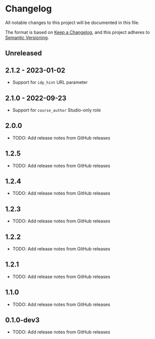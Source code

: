 # Changelog

All notable changes to this project will be documented in this file.

The format is based on [Keep a Changelog](https://keepachangelog.com/en/1.0.0/),
and this project adheres to [Semantic Versioning](https://semver.org/spec/v2.0.0.html).

<!-- Note: Update the `Unreleased link` after adding a new release -->

## Unreleased

## 2.1.2 - 2023-01-02
 - Support for `idp_hint` URL parameter

## 2.1.0 - 2022-09-23
 - Support for `course_author` Studio-only role

## 2.0.0
 - TODO: Add release notes from GitHub releases

## 1.2.5
 - TODO: Add release notes from GitHub releases

## 1.2.4
 - TODO: Add release notes from GitHub releases

## 1.2.3
 - TODO: Add release notes from GitHub releases

## 1.2.2
 - TODO: Add release notes from GitHub releases

## 1.2.1
 - TODO: Add release notes from GitHub releases

## 1.1.0
 - TODO: Add release notes from GitHub releases

## 0.1.0-dev3
 - TODO: Add release notes from GitHub releases
